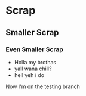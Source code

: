 # Scrap
## Smaller Scrap
### Even Smaller Scrap

* Holla my brothas
* yall wana chill?
* hell yeh i do

Now I'm on the testing branch 